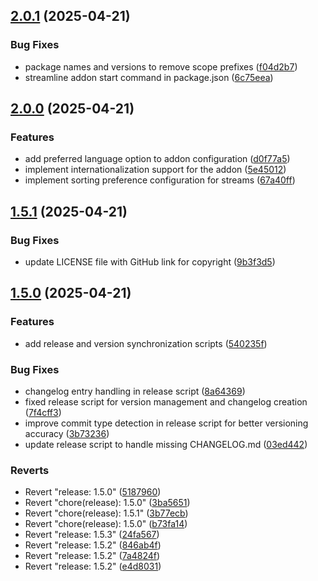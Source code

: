 ## [2.0.1](https://github.com/panteLx/easynews-plus-plus/compare/v2.0.0...v2.0.1) (2025-04-21)

### Bug Fixes

* package names and versions to remove scope prefixes ([f04d2b7](https://github.com/panteLx/easynews-plus-plus/commit/f04d2b7b56032ed923949ff27d2db3105287db6f))
* streamline addon start command in package.json ([6c75eea](https://github.com/panteLx/easynews-plus-plus/commit/6c75eeafebff3e9fbda6831162f16a5b4fbd9e13))
## [2.0.0](https://github.com/panteLx/easynews-plus-plus/compare/v1.5.1...v2.0.0) (2025-04-21)

### Features

* add preferred language option to addon configuration ([d0f77a5](https://github.com/panteLx/easynews-plus-plus/commit/d0f77a5af5a940dacb5ea1cef5239e79e89b9ed6))
* implement internationalization support for the addon ([5e45012](https://github.com/panteLx/easynews-plus-plus/commit/5e450122cedec97130a63d79fb791cfe5070f3d9))
* implement sorting preference configuration for streams ([67a40ff](https://github.com/panteLx/easynews-plus-plus/commit/67a40ffb436db6eccb9a8a2a6d119bc5d9ae9f62))
## [1.5.1](https://github.com/panteLx/easynews-plus-plus/compare/v1.5.0...v1.5.1) (2025-04-21)

### Bug Fixes

* update LICENSE file with GitHub link for copyright ([9b3f3d5](https://github.com/panteLx/easynews-plus-plus/commit/9b3f3d5d396f695d6fbc3c607a7d2e6618f2174c))
## [1.5.0](https://github.com/panteLx/easynews-plus-plus/compare/v1.4.0...v1.5.0) (2025-04-21)

### Features

* add release and version synchronization scripts ([540235f](https://github.com/panteLx/easynews-plus-plus/commit/540235f5f172c93a4446952317140766146192b2))

### Bug Fixes

* changelog entry handling in release script ([8a64369](https://github.com/panteLx/easynews-plus-plus/commit/8a643693694a7f4bbf21a3e0c35456de2c27e4ed))
* fixed release script for version management and changelog creation ([7f4cff3](https://github.com/panteLx/easynews-plus-plus/commit/7f4cff3080a1f181fdd2bd0200f16c0ea3ac8ca5))
* improve commit type detection in release script for better versioning accuracy ([3b73236](https://github.com/panteLx/easynews-plus-plus/commit/3b7323658a9711cada05856952d5ca7c205e0d09))
* update release script to handle missing CHANGELOG.md ([03ed442](https://github.com/panteLx/easynews-plus-plus/commit/03ed442b6109cc53a51dc71f4f356998340878bc))

### Reverts

* Revert "release: 1.5.0" ([5187960](https://github.com/panteLx/easynews-plus-plus/commit/5187960e327569323d51bf79e02a306121d6163b))
* Revert "chore(release): 1.5.0" ([3ba5651](https://github.com/panteLx/easynews-plus-plus/commit/3ba565139b9206aa43971f2ffb6720165f69300f))
* Revert "chore(release): 1.5.1" ([3b77ecb](https://github.com/panteLx/easynews-plus-plus/commit/3b77ecb22fe901e31324d15a60ca88b371f8979b))
* Revert "chore(release): 1.5.0" ([b73fa14](https://github.com/panteLx/easynews-plus-plus/commit/b73fa14eb345ad538919fb643aa266626aec711f))
* Revert "release: 1.5.3" ([24fa567](https://github.com/panteLx/easynews-plus-plus/commit/24fa567785770913930da546306305e466164e0f))
* Revert "release: 1.5.2" ([846ab4f](https://github.com/panteLx/easynews-plus-plus/commit/846ab4ff0d8b95d335a68a3c98d78c04e7192d95))
* Revert "release: 1.5.2" ([7a4824f](https://github.com/panteLx/easynews-plus-plus/commit/7a4824f17bda7b1581a491b5994db5a58387d088))
* Revert "release: 1.5.2" ([e4d8031](https://github.com/panteLx/easynews-plus-plus/commit/e4d8031e8d5d97151325cac3f206e934d2cb900f))
